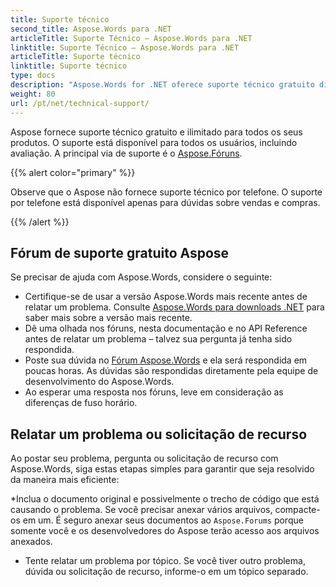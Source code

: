 ```yaml
---
title: Suporte técnico
second_title: Aspose.Words para .NET
articleTitle: Suporte Técnico – Aspose.Words para .NET
linktitle: Suporte Técnico – Aspose.Words para .NET
articleTitle: Suporte técnico
linktitle: Suporte técnico
type: docs
description: "Aspose.Words for .NET oferece suporte técnico gratuito disponível para todos os usuários. Por favor, relate sua pergunta, problema ou solicitação de recurso usando o Fórum de suporte gratuito Aspose."
weight: 80
url: /pt/net/technical-support/
---
```


Aspose fornece suporte técnico gratuito e ilimitado para todos os seus produtos. O suporte está disponível para todos os usuários, incluindo avaliação. A principal via de suporte é o [Aspose.Fóruns](https://forum.aspose.com/c/words/8).

{{% alert color="primary" %}}

Observe que o Aspose não fornece suporte técnico por telefone. O suporte por telefone está disponível apenas para dúvidas sobre vendas e compras.

{{% /alert %}}

## Fórum de suporte gratuito Aspose

Se precisar de ajuda com Aspose.Words, considere o seguinte:

* Certifique-se de usar a versão Aspose.Words mais recente antes de relatar um problema. Consulte [Aspose.Words para downloads .NET](https://www.nuget.org/packages/Aspose.Words/) para saber mais sobre a versão mais recente.
* Dê uma olhada nos fóruns, nesta documentação e no API Reference antes de relatar um problema – talvez sua pergunta já tenha sido respondida.
* Poste sua dúvida no [Fórum Aspose.Words](https://forum.aspose.com/c/words/8) e ela será respondida em poucas horas. As dúvidas são respondidas diretamente pela equipe de desenvolvimento do Aspose.Words.
* Ao esperar uma resposta nos fóruns, leve em consideração as diferenças de fuso horário.

## Relatar um problema ou solicitação de recurso

Ao postar seu problema, pergunta ou solicitação de recurso com Aspose.Words, siga estas etapas simples para garantir que seja resolvido da maneira mais eficiente:

*Inclua o documento original e possivelmente o trecho de código que está causando o problema. Se você precisar anexar vários arquivos, compacte-os em um. É seguro anexar seus documentos ao `Aspose.Forums` porque somente você e os desenvolvedores do Aspose terão acesso aos arquivos anexados.
* Tente relatar um problema por tópico. Se você tiver outro problema, dúvida ou solicitação de recurso, informe-o em um tópico separado.
